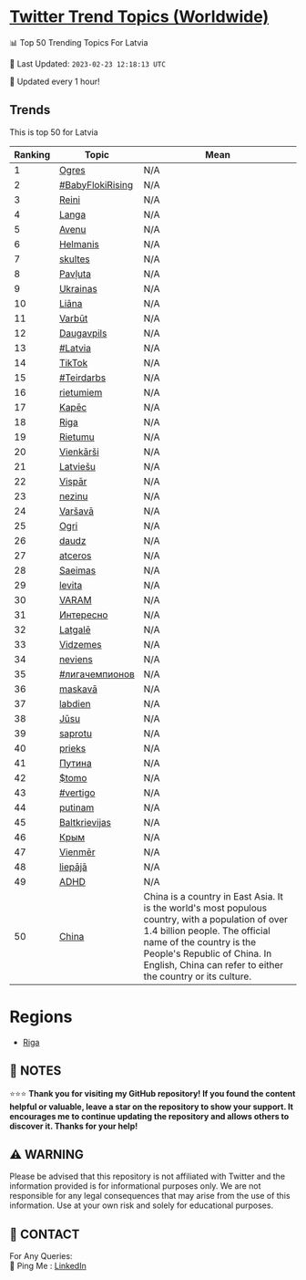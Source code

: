 [Twitter Trend Topics (Worldwide)](https://github.com/ErcinDedeoglu/Twitter-Trend-Topics)
==========


📊 Top 50 Trending Topics For Latvia

📆 Last Updated: `2023-02-23 12:18:13 UTC`

🔧 Updated every 1 hour!


## Trends

This is top 50 for Latvia

| Ranking | Topic | Mean |
| ------- | ------------ | ------------ |
| 1 | [Ogres](http://twitter.com/search?q=Ogres) | N/A |
| 2 | [#BabyFlokiRising](http://twitter.com/search?q=%23BabyFlokiRising) | N/A |
| 3 | [Reini](http://twitter.com/search?q=Reini) | N/A |
| 4 | [Langa](http://twitter.com/search?q=Langa) | N/A |
| 5 | [Avenu](http://twitter.com/search?q=Avenu) | N/A |
| 6 | [Helmanis](http://twitter.com/search?q=Helmanis) | N/A |
| 7 | [skultes](http://twitter.com/search?q=skultes) | N/A |
| 8 | [Pavļuta](http://twitter.com/search?q=Pav%c4%bcuta) | N/A |
| 9 | [Ukrainas](http://twitter.com/search?q=Ukrainas) | N/A |
| 10 | [Liāna](http://twitter.com/search?q=Li%c4%81na) | N/A |
| 11 | [Varbūt](http://twitter.com/search?q=Varb%c5%abt) | N/A |
| 12 | [Daugavpils](http://twitter.com/search?q=Daugavpils) | N/A |
| 13 | [#Latvia](http://twitter.com/search?q=%23Latvia) | N/A |
| 14 | [TikTok](http://twitter.com/search?q=TikTok) | N/A |
| 15 | [#Teirdarbs](http://twitter.com/search?q=%23Teirdarbs) | N/A |
| 16 | [rietumiem](http://twitter.com/search?q=rietumiem) | N/A |
| 17 | [Kapēc](http://twitter.com/search?q=Kap%c4%93c) | N/A |
| 18 | [Riga](http://twitter.com/search?q=Riga) | N/A |
| 19 | [Rietumu](http://twitter.com/search?q=Rietumu) | N/A |
| 20 | [Vienkārši](http://twitter.com/search?q=Vienk%c4%81r%c5%a1i) | N/A |
| 21 | [Latviešu](http://twitter.com/search?q=Latvie%c5%a1u) | N/A |
| 22 | [Vispār](http://twitter.com/search?q=Visp%c4%81r) | N/A |
| 23 | [nezinu](http://twitter.com/search?q=nezinu) | N/A |
| 24 | [Varšavā](http://twitter.com/search?q=Var%c5%a1av%c4%81) | N/A |
| 25 | [Ogri](http://twitter.com/search?q=Ogri) | N/A |
| 26 | [daudz](http://twitter.com/search?q=daudz) | N/A |
| 27 | [atceros](http://twitter.com/search?q=atceros) | N/A |
| 28 | [Saeimas](http://twitter.com/search?q=Saeimas) | N/A |
| 29 | [levita](http://twitter.com/search?q=levita) | N/A |
| 30 | [VARAM](http://twitter.com/search?q=VARAM) | N/A |
| 31 | [Интересно](http://twitter.com/search?q=%d0%98%d0%bd%d1%82%d0%b5%d1%80%d0%b5%d1%81%d0%bd%d0%be) | N/A |
| 32 | [Latgalē](http://twitter.com/search?q=Latgal%c4%93) | N/A |
| 33 | [Vidzemes](http://twitter.com/search?q=Vidzemes) | N/A |
| 34 | [neviens](http://twitter.com/search?q=neviens) | N/A |
| 35 | [#лигачемпионов](http://twitter.com/search?q=%23%d0%bb%d0%b8%d0%b3%d0%b0%d1%87%d0%b5%d0%bc%d0%bf%d0%b8%d0%be%d0%bd%d0%be%d0%b2) | N/A |
| 36 | [maskavā](http://twitter.com/search?q=maskav%c4%81) | N/A |
| 37 | [labdien](http://twitter.com/search?q=labdien) | N/A |
| 38 | [Jūsu](http://twitter.com/search?q=J%c5%absu) | N/A |
| 39 | [saprotu](http://twitter.com/search?q=saprotu) | N/A |
| 40 | [prieks](http://twitter.com/search?q=prieks) | N/A |
| 41 | [Путина](http://twitter.com/search?q=%d0%9f%d1%83%d1%82%d0%b8%d0%bd%d0%b0) | N/A |
| 42 | [$tomo](http://twitter.com/search?q=%24tomo) | N/A |
| 43 | [#vertigo](http://twitter.com/search?q=%23vertigo) | N/A |
| 44 | [putinam](http://twitter.com/search?q=putinam) | N/A |
| 45 | [Baltkrievijas](http://twitter.com/search?q=Baltkrievijas) | N/A |
| 46 | [Крым](http://twitter.com/search?q=%d0%9a%d1%80%d1%8b%d0%bc) | N/A |
| 47 | [Vienmēr](http://twitter.com/search?q=Vienm%c4%93r) | N/A |
| 48 | [liepājā](http://twitter.com/search?q=liep%c4%81j%c4%81) | N/A |
| 49 | [ADHD](http://twitter.com/search?q=ADHD) | N/A |
| 50 | [China](http://twitter.com/search?q=China) | China is a country in East Asia. It is the world's most populous country, with a population of over 1.4 billion people. The official name of the country is the People's Republic of China. In English, China can refer to either the country or its culture. |



# Regions

* [Riga](</Latvia/Riga.md>)



## 📝 NOTES

⭐⭐⭐ **Thank you for visiting my GitHub repository! If you found the content helpful or valuable, leave a star on the repository to show your support. It encourages me to continue updating the repository and allows others to discover it. Thanks for your help!**


## ⚠️ WARNING

Please be advised that this repository is not affiliated with Twitter and the information provided is for informational purposes only. We are not responsible for any legal consequences that may arise from the use of this information. Use at your own risk and solely for educational purposes.


## 📨 CONTACT

 For Any Queries:  
            🏓 Ping Me : [LinkedIn](https://www.linkedin.com/in/ercindedeoglu/)
